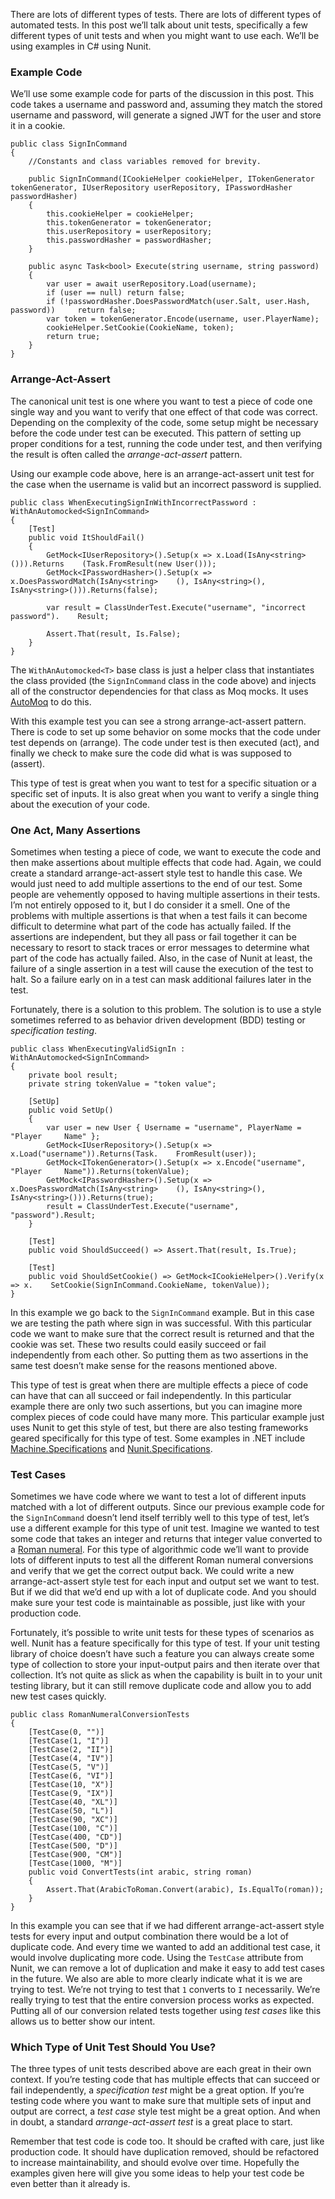 There are lots of different types of tests. There are lots of different types of automated tests. In this post we’ll talk about unit tests, specifically a few different types of unit tests and when you might want to use each. We’ll be using examples in C# using Nunit.

### Example Code
We’ll use some example code for parts of the discussion in this post. This code takes a username and password and, assuming they match the stored username and password, will generate a signed JWT for the user and store it in a cookie.

    public class SignInCommand
    {
        //Constants and class variables removed for brevity.
    
        public SignInCommand(ICookieHelper cookieHelper, ITokenGenerator     tokenGenerator, IUserRepository userRepository, IPasswordHasher     passwordHasher)
        {
            this.cookieHelper = cookieHelper;
            this.tokenGenerator = tokenGenerator;
            this.userRepository = userRepository;
            this.passwordHasher = passwordHasher;
        }
    
        public async Task<bool> Execute(string username, string password)
        {
            var user = await userRepository.Load(username);
            if (user == null) return false;
            if (!passwordHasher.DoesPasswordMatch(user.Salt, user.Hash, password))     return false;
            var token = tokenGenerator.Encode(username, user.PlayerName);
            cookieHelper.SetCookie(CookieName, token);
            return true;
        }
    }

### Arrange-Act-Assert
The canonical unit test is one where you want to test a piece of code one single way and you want to verify that one effect of that code was correct. Depending on the complexity of the code, some setup might be necessary before the code under test can be executed. This pattern of setting up proper conditions for a test, running the code under test, and then verifying the result is often called the _arrange-act-assert_ pattern.

Using our example code above, here is an arrange-act-assert unit test for the case when the username is valid but an incorrect password is supplied.

    public class WhenExecutingSignInWithIncorrectPassword :     WithAnAutomocked<SignInCommand>
    {
        [Test]
        public void ItShouldFail()
        {
            GetMock<IUserRepository>().Setup(x => x.Load(IsAny<string>())).Returns    (Task.FromResult(new User()));
            GetMock<IPasswordHasher>().Setup(x => x.DoesPasswordMatch(IsAny<string>    (), IsAny<string>(), IsAny<string>())).Returns(false);
    
            var result = ClassUnderTest.Execute("username", "incorrect password").    Result;
    
            Assert.That(result, Is.False);
        }
    }

The `WithAnAutomocked<T>` base class is just a helper class that instantiates the class provided (the `SignInCommand` class in the code above) and injects all of the constructor dependencies for that class as Moq mocks. It uses [AutoMoq](https://github.com/darrencauthon/AutoMoq) to do this.

With this example test you can see a strong arrange-act-assert pattern. There is code to set up some behavior on some mocks that the code under test depends on (arrange). The code under test is then executed (act), and finally we check to make sure the code did what is was supposed to (assert).

This type of test is great when you want to test for a specific situation or a specific set of inputs. It is also great when you want to verify a single thing about the execution of your code.

### One Act, Many Assertions
Sometimes when testing a piece of code, we want to execute the code and then make assertions about multiple effects that code had. Again, we could create a standard arrange-act-assert style test to handle this case. We would just need to add multiple assertions to the end of our test. Some people are vehemently opposed to having multiple assertions in their tests. I’m not entirely opposed to it, but I do consider it a smell. One of the problems with multiple assertions is that when a test fails it can become difficult to determine what part of the code has actually failed. If the assertions are independent, but they all pass or fail together it can be necessary to resort to stack traces or error messages to determine what part of the code has actually failed. Also, in the case of Nunit at least, the failure of a single assertion in a test will cause the execution of the test to halt. So a failure early on in a test can mask additional failures later in the test.

Fortunately, there is a solution to this problem. The solution is to use a style sometimes referred to as behavior driven development (BDD) testing or _specification testing_.


    public class WhenExecutingValidSignIn : WithAnAutomocked<SignInCommand>
    {
        private bool result;
        private string tokenValue = "token value";
    
        [SetUp]
        public void SetUp()
        {
            var user = new User { Username = "username", PlayerName = "Player     Name" };
            GetMock<IUserRepository>().Setup(x => x.Load("username")).Returns(Task.    FromResult(user));
            GetMock<ITokenGenerator>().Setup(x => x.Encode("username", "Player     Name")).Returns(tokenValue);
            GetMock<IPasswordHasher>().Setup(x => x.DoesPasswordMatch(IsAny<string>    (), IsAny<string>(), IsAny<string>())).Returns(true);
            result = ClassUnderTest.Execute("username", "password").Result;
        }
    
        [Test]
        public void ShouldSucceed() => Assert.That(result, Is.True);
    
        [Test]
        public void ShouldSetCookie() => GetMock<ICookieHelper>().Verify(x => x.    SetCookie(SignInCommand.CookieName, tokenValue));
    }

In this example we go back to the `SignInCommand` example. But in this case we are testing the path where sign in was successful. With this particular code we want to make sure that the correct result is returned and that the cookie was set. These two results could easily succeed or fail independently from each other. So putting them as two assertions in the same test doesn’t make sense for the reasons mentioned above.

This type of test is great when there are multiple effects a piece of code can have that can all succeed or fail independently. In this particular example there are only two such assertions, but you can imagine more complex pieces of code could have many more. This particular example just uses Nunit to get this style of test, but there are also testing frameworks geared specifically for this type of test. Some examples in .NET include [Machine.Specifications](https://github.com/machine/machine.specifications) and [Nunit.Specifications](https://github.com/derekgreer/nunit.specifications).

### Test Cases
Sometimes we have code where we want to test a lot of different inputs matched with a lot of different outputs. Since our previous example code for the `SignInCommand` doesn’t lend itself terribly well to this type of test, let’s use a different example for this type of unit test. Imagine we wanted to test some code that takes an integer and returns that integer value converted to a [Roman numeral](https://github.com/theparticleman/RomanNumeralKataSolution). For this type of algorithmic code we’ll want to provide lots of different inputs to test all the different Roman numeral conversions and verify that we get the correct output back. We could write a new arrange-act-assert style test for each input and output set we want to test. But if we did that we’d end up with a lot of duplicate code. And you should make sure your test code is maintainable as possible, just like with your production code.

Fortunately, it’s possible to write unit tests for these types of scenarios as well. Nunit has a feature specifically for this type of test. If your unit testing library of choice doesn’t have such a feature you can always create some type of collection to store your input-output pairs and then iterate over that collection. It’s not quite as slick as when the capability is built in to your unit testing library, but it can still remove duplicate code and allow you to add new test cases quickly.

    public class RomanNumeralConversionTests
    {
        [TestCase(0, "")]
        [TestCase(1, "I")]
        [TestCase(2, "II")]
        [TestCase(4, "IV")]
        [TestCase(5, "V")]
        [TestCase(6, "VI")]
        [TestCase(10, "X")]
        [TestCase(9, "IX")]
        [TestCase(40, "XL")]
        [TestCase(50, "L")]
        [TestCase(90, "XC")]
        [TestCase(100, "C")]
        [TestCase(400, "CD")]
        [TestCase(500, "D")]
        [TestCase(900, "CM")]
        [TestCase(1000, "M")]
        public void ConvertTests(int arabic, string roman)
        {
            Assert.That(ArabicToRoman.Convert(arabic), Is.EqualTo(roman));
        }
    }

In this example you can see that if we had different arrange-act-assert style tests for every input and output combination there would be a lot of duplicate code. And every time we wanted to add an additional test case, it would involve duplicating more code. Using the `TestCase` attribute from Nunit, we can remove a lot of duplication and make it easy to add test cases in the future. We also are able to more clearly indicate what it is we are trying to test. We’re not trying to test that `1` converts to `I` necessarily. We’re really trying to test that the entire conversion process works as expected. Putting all of our conversion related tests together using _test cases_ like this allows us to better show our intent.

### Which Type of Unit Test Should You Use?
The three types of unit tests described above are each great in their own context. If you’re testing code that has multiple effects that can succeed or fail independently, a _specification test_ might be a great option. If you’re testing code where you want to make sure that multiple sets of input and output are correct, a _test case_ style test might be a great option. And when in doubt, a standard _arrange-act-assert test_ is a great place to start.

Remember that test code is code too. It should be crafted with care, just like production code. It should have duplication removed, should be refactored to increase maintainability, and should evolve over time. Hopefully the examples given here will give you some ideas to help your test code be even better than it already is.